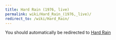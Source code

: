 ```yaml
---
title: Hard Rain (1976, live)
permalink: wiki/Hard_Rain_(1976,_live)/
redirect_to: /wiki/Hard_Rain/
---
```


You should automatically be redirected to [Hard Rain](/wiki/Hard_Rain/)
